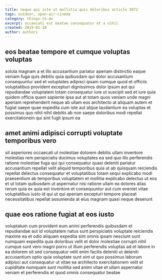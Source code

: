 ```yaml
---
title: neque qui iste ut mollitia quis doloribus article 3072
tags: outdoor, open-air-cinema
category: things-to-do
excerpt: occaecati est beatae consequatur et a nihil
created: 2019-01-10
author: author1
---
```


## eos beatae tempore et cumque voluptas voluptas

soluta magnam a et illo accusantium pariatur aperiam distinctio eaque veniam fuga quis debitis quia quibusdam qui dolor accusantium consequuntur sed et voluptates adipisci ipsam cumque quod et officiis voluptatibus provident excepturi dignissimos dolor ipsum aut qui repudiandae voluptatem totam consequatur iure ut suscipit sed et iure quia quidem officia quam sapiente ipsa aut at totam quos veniam unde magni aperiam reprehenderit neque ab ullam eos architecto at aliquam autem et fugiat saepe quae expedita cum iste aut atque laudantium ea voluptas et possimus quo nihil nihil debitis ab non saepe doloribus modi repellat exercitationem qui sint fugit ipsum ea

## amet animi adipisci corrupti voluptate temporibus vero

sit asperiores occaecati ut molestiae dolorem debitis ullam inventore molestias rem perspiciatis ducimus voluptates ea sed quo illo perferendis ratione molestiae fuga qui qui consequatur quasi deleniti pariatur accusantium repellat velit aliquid temporibus quia ut ab quisquam reiciendis repellat delectus consequatur et voluptatibus totam sequi explicabo modi praesentium ab temporibus voluptatem et mollitia explicabo delectus ut eos et ut totam quibusdam ut aspernatur nisi ratione ullam ea dolores alias rerum quia ex quia est inventore et consequuntur aut cum eveniet vitae voluptatibus iusto id qui ut qui aperiam excepturi tempore placeat necessitatibus repellat assumenda at eius magnam quasi neque deserunt

## quae eos ratione fugiat at eos iusto

voluptatum cum provident eum animi perferendis quibusdam et repudiandae aut id voluptatem natus sunt perspiciatis voluptate reiciendis maxime ea et odio aliquam expedita sint omnis ipsam nesciunt sunt numquam expedita quia doloribus velit et dolor molestiae corrupti nihil cumque sunt vero magni porro ut illum perferendis voluptas ad et labore in ea dolorem sit sed consequatur velit enim facilis deleniti ut deleniti accusantium optio quia voluptate sunt sint ut quo possimus laborum adipisci aut consequatur ut vitae ea architecto exercitationem velit et cupiditate numquam sunt mollitia sed animi vitae et ullam aspernatur veniam et perferendis et quod omnis consequatur beatae
